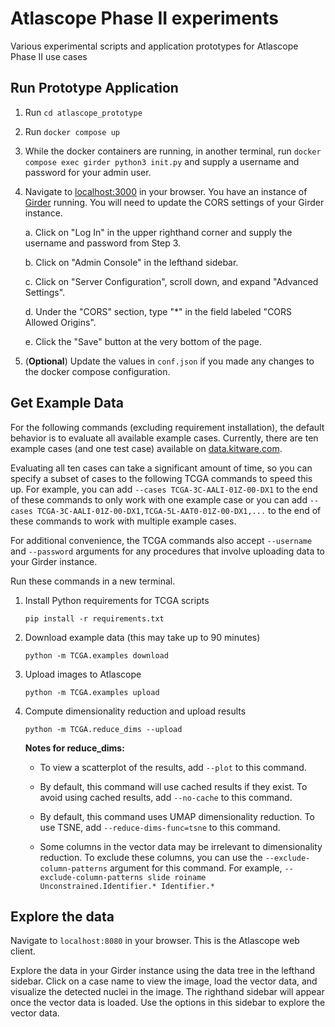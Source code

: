 # Atlascope Phase II experiments
Various experimental scripts and application prototypes for Atlascope Phase II use cases

## Run Prototype Application

1. Run `cd atlascope_prototype`
2. Run `docker compose up`
3. While the docker containers are running, in another terminal, run `docker compose exec girder python3 init.py` and supply a username and password for your admin user.
4. Navigate to [localhost:3000](localhost:3000) in your browser. You have an instance of [Girder](https://girder.readthedocs.io) running. You will need to update the CORS settings of your Girder instance.

    a. Click on "Log In" in the upper righthand corner and supply the username and password from Step 3.

    b. Click on "Admin Console" in the lefthand sidebar.

    c. Click on "Server Configuration", scroll down, and expand "Advanced Settings".

    d. Under the "CORS" section, type "*" in the field labeled "CORS Allowed Origins".

    e. Click the "Save" button at the very bottom of the page.

5. (**Optional**) Update the values in `conf.json` if you made any changes to the docker compose configuration.

## Get Example Data
For the following commands (excluding requirement installation), the default behavior is to evaluate all available example cases. Currently, there are ten example cases (and one test case) available on [data.kitware.com](https://data.kitware.com/#collection/66a14eba5d2551c516b1d5d6/folder/66a14ec45d2551c516b1d5d7).

Evaluating all ten cases can take a significant amount of time, so you can specify a subset of cases to the following TCGA commands to speed this up. For example, you can add `--cases TCGA-3C-AALI-01Z-00-DX1` to the end of these commands to only work with one example case or you can add `--cases TCGA-3C-AALI-01Z-00-DX1,TCGA-5L-AAT0-01Z-00-DX1,...` to the end of these commands to work with multiple example cases.

For additional convenience, the TCGA commands also accept `--username` and `--password` arguments for any procedures that involve uploading data to your Girder instance.

Run these commands in a new terminal.

1. Install Python requirements for TCGA scripts

    `pip install -r requirements.txt`

2. Download example data (this may take up to 90 minutes)

    `python -m TCGA.examples download`

3. Upload images to Atlascope

    `python -m TCGA.examples upload`

4. Compute dimensionality reduction and upload results

    `python -m TCGA.reduce_dims --upload`

    **Notes for reduce_dims:**
    - To view a scatterplot of the results, add `--plot` to this command.

    - By default, this command will use cached results if they exist. To avoid using cached results, add `--no-cache` to this command.

    - By default, this command uses UMAP dimensionality reduction. To use TSNE, add `--reduce-dims-func=tsne` to this command.

    - Some columns in the vector data may be irrelevant to dimensionality reduction. To exclude these columns, you can use the `--exclude-column-patterns` argument for this command. For example, `--exclude-column-patterns slide roiname Unconstrained.Identifier.* Identifier.*`


## Explore the data
Navigate to `localhost:8080` in your browser. This is the Atlascope web client.

Explore the data in your Girder instance using the data tree in the lefthand sidebar. Click on a case name to view the image, load the vector data, and visualize the detected nuclei in the image. The righthand sidebar will appear once the vector data is loaded. Use the options in this sidebar to explore the vector data.


<!-- Development Notes -->
<!-- Currently unused experiment files: process_feature_vectors, clustering, annotations -->
